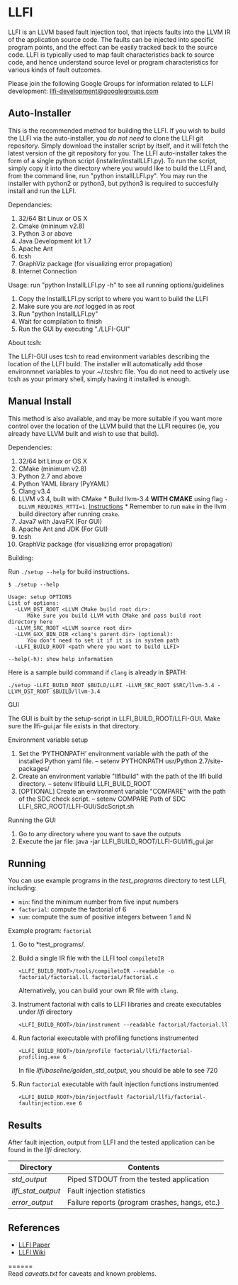 LLFI
====

LLFI is an LLVM based fault injection tool, that injects faults into the LLVM IR of the application source code.  The faults can be injected into specific program points, and the effect can be easily tracked back to the source code.  LLFI is typically used to map fault characteristics back to source code, and hence understand source level or program characteristics for various kinds of fault outcomes.    

Please join the following Google Groups for information related to LLFI development: llfi-development@googlegroups.com

Auto-Installer
--------------
This is the recommended method for building the LLFI. If you wish to build the LLFI via the auto-installer, you *do not need* to clone the LLFI git repository. Simply download the installer script by itself, and it will fetch the latest version of the git repository for you. The LLFI auto-installer takes the form of a single python script (installer/installLLFI.py). To run the script, simply copy it into the directory where you would like to build the LLFI and, from the command line, run "python installLLFI.py". You may run the installer with python2 or python3, but python3 is required to succesfully install and run the LLFI.
  
Dependancies:
  1. 32/64 Bit Linux or OS X
  2. Cmake (mininum v2.8)
  3. Python 3 or above
  4. Java Development kit 1.7
  5. Apache Ant 
  6. tcsh
  7. GraphViz package (for visualizing error propagation)
  8. Internet Connection

Usage:
run "python InstallLLFI.py -h" to see all running options/guidelines
  1. Copy the InstallLLFI.py script to where you want to build the LLFI
  2. Make sure you are _not_ logged in as root
  2. Run "python InstallLLFI.py"
  3. Wait for compilation to finish
  4. Run the GUI by executing "./LLFI-GUI"

About tcsh:

The LLFI-GUI uses tcsh to read environment variables describing the location of the LLFI build. The installer will automatically add those environmnet variables to your ~/.tcshrc file. You do not need to actively use tcsh as your primary shell, simply having it installed is enough.

Manual Install
---------------
This method is also available, and may be more suitable if you want more control over the location of the LLVM build that the LLFI requires (ie, you already have LLVM built and wish to use that build).

Dependencies:
  
  1. 32/64 bit Linux or OS X
  2. CMake (minimum v2.8)
  3. Python 2.7 and above
  4. Python YAML library (PyYAML)
  5. Clang v3.4
  6. LLVM v3.4, built with CMake
    * Build llvm-3.4 **WITH CMAKE** using flag `-DLLVM_REQUIRES_RTTI=1`. [Instructions](http://llvm.org/docs/CMake.html)
    * Remember to run `make` in the llvm build directory after running `cmake`.
  7. Java7 with JavaFX (For GUI)
  8. Apache Ant and JDK (For GUI)
  9. tcsh
  10. GraphViz package (for visualizing error propagation)

Building:
  
  Run `./setup --help` for build instructions.
  ```
  $ ./setup --help

  Usage: setup OPTIONS
  List of options:
    -LLVM_DST_ROOT <LLVM CMake build root dir>:
        Make sure you build LLVM with CMake and pass build root directory here
    -LLVM_SRC_ROOT <LLVM source root dir>
    -LLVM_GXX_BIN_DIR <clang's parent dir> (optional):
        You don't need to set it if it is in system path
    -LLFI_BUILD_ROOT <path where you want to build LLFI>

  --help(-h): show help information
  ```
  Here is a sample build command if `clang` is already in $PATH:
  ```
  ./setup -LLFI_BUILD_ROOT $BUILD/LLFI -LLVM_SRC_ROOT $SRC/llvm-3.4 -LLVM_DST_ROOT $BUILD/llvm-3.4
  ```

GUI

The GUI is built by the setup-script in LLFI_BUILD_ROOT/LLFI-GUI. Make sure the llfi-gui.jar file exists in that directory. 

Environment variable setup  
  1. Set the ’PYTHONPATH’ environment variable with the path of the installed Python yaml file.
     – setenv PYTHONPATH  usr/Python 2.7/site-packages/
  2. Create an environment variable "llfibuild" with the path of the llfi build directory.
     – setenv llfibuild LLFI_BUILD_ROOT
  3. [OPTIONAL] Create an environment variable "COMPARE" with the path of the SDC check script.
     – setenv COMPARE Path of SDC LLFI_SRC_ROOT/LLFI-GUI/SdcScript.sh

Running the GUI
  1. Go to any directory where you want to save the outputs
  2. Execute the jar file: java -jar LLFI_BUILD_ROOT/LLFI-GUI/llfi_gui.jar

Running
-------
You can use example programs in the *test_programs* directory to test LLFI, including: 
  * `min`: find the minimum number from five input numbers
  * `factorial`: compute the factorial of 6
  * `sum`: compute the sum of positive integers between 1 and N

Example program: `factorial`
  1. Go to *test_programs/. 
  2. Build a single IR file with the LLFI tool `compiletoIR`

      ```
      <LLFI_BUILD_ROOT>/tools/compiletoIR --readable -o factorial/factorial.ll factorial/factorial.c
      ```
     Alternatively, you can build your own IR file with `clang`.
  3. Instrument factorial with calls to LLFI libraries and create executables under *llfi* directory

      ```
      <LLFI_BUILD_ROOT>/bin/instrument --readable factorial/factorial.ll
      ```
  4. Run factorial executable with profiling functions instrumented

      ```
      <LLFI_BUILD_ROOT>/bin/profile factorial/llfi/factorial-profiling.exe 6
      ```
     In file *llfi/baseline/golden_std_output*, you should be able to see 720
  5. Run `factorial` executable with fault injection functions instrumented

      ```
      <LLFI_BUILD_ROOT>/bin/injectfault factorial/llfi/factorial-faultinjection.exe 6
      ```

Results
-------
After fault injection, output from LLFI and the tested application can be found
in the *llfi* directory.

|     Directory      |                 Contents                       |
| ------------------ | ---------------------------------------------- |
| *std_output*       | Piped STDOUT from the tested application       |
| *llfi_stat_output* | Fault injection statistics                     |
| *error_output*     | Failure reports (program crashes, hangs, etc.) |



References
----------
* [LLFI Paper](http://blogs.ubc.ca/karthik/2013/02/15/llfi-an-intermediate-code-level-fault-injector-for-soft-computing-applications/)
* [LLFI Wiki](https://github.com/DependableSystemsLab/LLFI/wiki)

======		
Read *caveats.txt* for caveats and known problems.
